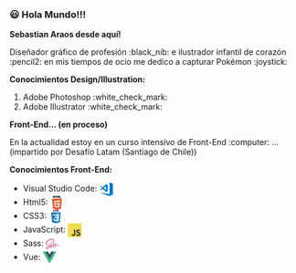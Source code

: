 ### :smiley: Hola Mundo!!!
**Sebastian Araos desde aquí!**
<p>Diseñador gráfico de profesión :black_nib: e ilustrador infantil de corazón :pencil2: en mis tiempos de ocio me dedico a capturar Pokémon :joystick: </p>

**Conocimientos Design/Illustration:**

<ol>
  <li>Adobe Photoshop :white_check_mark: </li>
  <li>Adobe Illustrator :white_check_mark: </li>
</ol>

**Front-End... (en proceso)**
<p>En la actualidad estoy en un curso intensivo de Front-End :computer: ... (impartido por Desafío Latam (Santiago de Chile))

 **Conocimientos Front-End:**

<ul align="left" width="50%">
  <li>Visual Studio Code: <img align="center" height="24" src="https://raw.githubusercontent.com/github/explore/80688e429a7d4ef2fca1e82350fe8e3517d3494d/topics/visual-studio-code/visual-studio-code.png"></li>
  <li>Html5: <img align="center" height="24" src="https://raw.githubusercontent.com/github/explore/80688e429a7d4ef2fca1e82350fe8e3517d3494d/topics/html/html.png"></li>
  <li>CSS3: <img align="center" height="24" src="https://raw.githubusercontent.com/github/explore/80688e429a7d4ef2fca1e82350fe8e3517d3494d/topics/css/css.png"></li>
  <li>JavaScript: <img align="center" height="24" src="https://raw.githubusercontent.com/github/explore/80688e429a7d4ef2fca1e82350fe8e3517d3494d/topics/javascript/javascript.png"></li>
  <li>Sass: <img align="center" height="24" src="https://raw.githubusercontent.com/github/explore/80688e429a7d4ef2fca1e82350fe8e3517d3494d/topics/sass/sass.png"></li>
  <li>Vue: <img align="center" height="24" src="https://raw.githubusercontent.com/github/explore/80688e429a7d4ef2fca1e82350fe8e3517d3494d/topics/vue/vue.png"></li>
</ul>

<img align="right" alt="" width="50%" src="https://3.bp.blogspot.com/-co9IzI0I4mI/XGS3iyQi1sI/AAAAAAAAFo4/RhLWOcJeBvE3XzBIy8akSmTZ5TTGgRJEwCLcBGAs/s1600/maxresdefault.jpg" />
